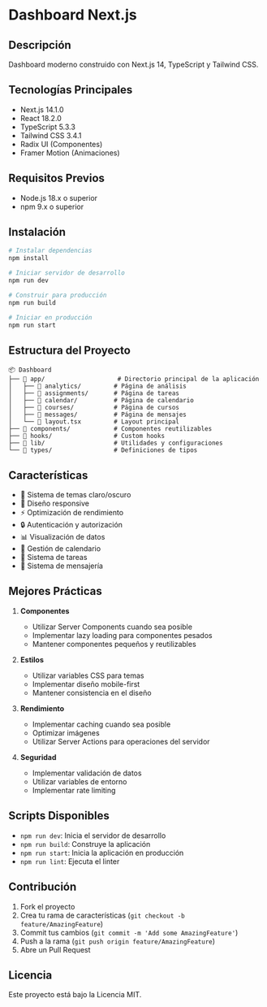 # Dashboard Next.js

## Descripción
Dashboard moderno construido con Next.js 14, TypeScript y Tailwind CSS.

## Tecnologías Principales
- Next.js 14.1.0
- React 18.2.0
- TypeScript 5.3.3
- Tailwind CSS 3.4.1
- Radix UI (Componentes)
- Framer Motion (Animaciones)

## Requisitos Previos
- Node.js 18.x o superior
- npm 9.x o superior

## Instalación

```bash
# Instalar dependencias
npm install

# Iniciar servidor de desarrollo
npm run dev

# Construir para producción
npm run build

# Iniciar en producción
npm run start
```

## Estructura del Proyecto
```
📦 Dashboard
├── 📂 app/                    # Directorio principal de la aplicación
│   ├── 📂 analytics/         # Página de análisis
│   ├── 📂 assignments/       # Página de tareas
│   ├── 📂 calendar/          # Página de calendario
│   ├── 📂 courses/           # Página de cursos
│   ├── 📂 messages/          # Página de mensajes
│   └── 📄 layout.tsx         # Layout principal
├── 📂 components/            # Componentes reutilizables
├── 📂 hooks/                 # Custom hooks
├── 📂 lib/                   # Utilidades y configuraciones
└── 📂 types/                 # Definiciones de tipos
```

## Características
- 🎨 Sistema de temas claro/oscuro
- 📱 Diseño responsive
- ⚡ Optimización de rendimiento
- 🔒 Autenticación y autorización
- 📊 Visualización de datos
- 📅 Gestión de calendario
- 📝 Sistema de tareas
- 💬 Sistema de mensajería

## Mejores Prácticas
1. **Componentes**
   - Utilizar Server Components cuando sea posible
   - Implementar lazy loading para componentes pesados
   - Mantener componentes pequeños y reutilizables

2. **Estilos**
   - Utilizar variables CSS para temas
   - Implementar diseño mobile-first
   - Mantener consistencia en el diseño

3. **Rendimiento**
   - Implementar caching cuando sea posible
   - Optimizar imágenes
   - Utilizar Server Actions para operaciones del servidor

4. **Seguridad**
   - Implementar validación de datos
   - Utilizar variables de entorno
   - Implementar rate limiting

## Scripts Disponibles
- `npm run dev`: Inicia el servidor de desarrollo
- `npm run build`: Construye la aplicación
- `npm run start`: Inicia la aplicación en producción
- `npm run lint`: Ejecuta el linter

## Contribución
1. Fork el proyecto
2. Crea tu rama de características (`git checkout -b feature/AmazingFeature`)
3. Commit tus cambios (`git commit -m 'Add some AmazingFeature'`)
4. Push a la rama (`git push origin feature/AmazingFeature`)
5. Abre un Pull Request

## Licencia
Este proyecto está bajo la Licencia MIT. 